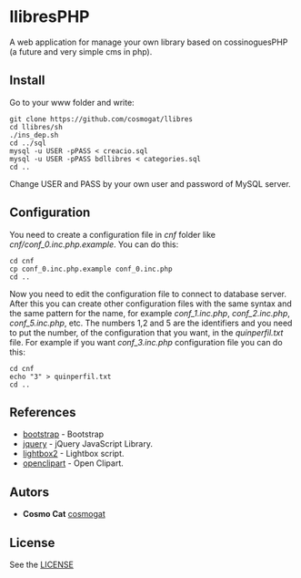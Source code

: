 # llibresPHP
A web application for manage your own library based on cossinoguesPHP (a future and very simple cms in php).

## Install
Go to your www folder and write:
```
git clone https://github.com/cosmogat/llibres
cd llibres/sh
./ins_dep.sh
cd ../sql
mysql -u USER -pPASS < creacio.sql
mysql -u USER -pPASS bdllibres < categories.sql
cd ..
```
Change USER and PASS by your own user and password of MySQL server.

## Configuration
You need to create a configuration file in *cnf* folder like *cnf/conf_0.inc.php.example*. You can do this:
```
cd cnf
cp conf_0.inc.php.example conf_0.inc.php
cd ..
```
Now you need to edit the configuration file to connect to database server. After this you can create other configuration files with the same syntax and the same pattern for the name, for example *conf_1.inc.php*, *conf_2.inc.php*, *conf_5.inc.php*, etc. The numbers 1,2 and 5 are the identifiers and you need to put the number, of the configuration that you want, in the *quinperfil.txt* file. For example if you want *conf_3.inc.php* configuration file you can do this:
```
cd cnf
echo "3" > quinperfil.txt
cd ..
```

## References
* [bootstrap](https://github.com/twbs/bootstrap) - Bootstrap
* [jquery](https://github.com/jquery/jquery) - jQuery JavaScript Library.
* [lightbox2](https://github.com/lokesh/lightbox2) - Lightbox script.
* [openclipart](https://openclipart.org/) - Open Clipart.
## Autors
* **Cosmo Cat**  [cosmogat](https://github.com/cosmogat)
## License
See the [LICENSE](LICENSE)
